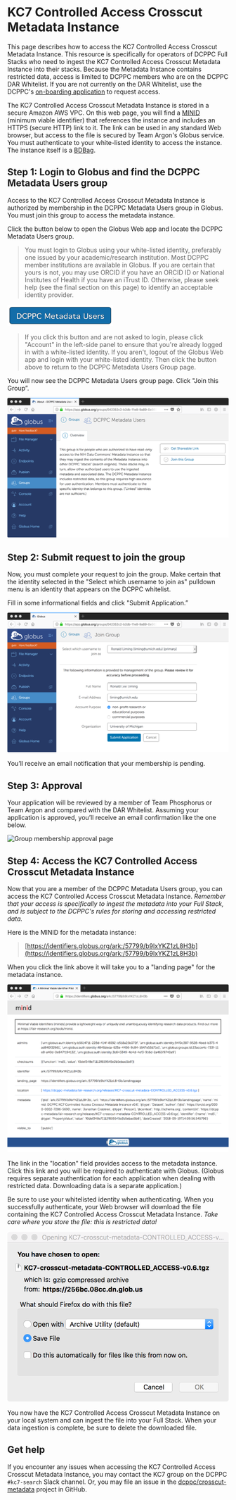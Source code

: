 
# KC7 Controlled Access Crosscut Metadata Instance

This page describes how to access the KC7 Controlled Access Crosscut Metadata Instance. This resource is specifically for operators of DCPPC Full Stacks who need to ingest the KC7 Controlled Access Crosscut Metadata Instance into their stacks. Because the Metadata Instance contains restricted data, access is limited to DCPPC members who are on the DCPPC DAR Whitelist. If you are not currently on the DAR Whitelist, use the DCPPC's [on-boarding application](https://docs.google.com/forms/d/e/1FAIpQLScg6X7Ce5PdP6EeEGWBAojt1Y6nn65FRKxvM8MqattL8ZnieQ/viewform) to request access.

The KC7 Controlled Access Crosscut Metadata Instance is stored in a secure Amazon AWS VPC. On this web page, you will find a [MINID](http://minid.bd2k.org/) (minimum viable identifier) that references the instance and includes an HTTPS (secure HTTP) link to it. The link can be used in any standard Web browser, but access to the file is secured by Team Argon's Globus service. You must authenticate to your white-listed identity to access the instance. The instance itself is a [BDBag](https://github.com/fair-research/bdbag).

## Step 1: Login to Globus and find the DCPPC Metadata Users group

Access to the KC7 Controlled Access Crosscut Metadata Instance is authorized by membership in the DCPPC Metadata Users group in Globus. You must join this group to access the metadata instance.

Click the button below to open the Globus Web app and locate the DCPPC Metadata Users group. 

> You must login to Globus using your white-listed identity, preferably one issued by your academic/research institution. Most DCPPC member institutions are available in Globus. If you are certain that yours is not, you may use ORCID if you have an ORCID ID or National Institutes of Health if you have an iTrust ID. Otherwise, please seek help (see the final section on this page) to identify an acceptable identity provider.

<a href="https://app.globus.org/groups/042352c2-b2db-11e8-9a89-0e5621afa498/" target="_blank">
  <img src="images/KC7-metadata-users-join-button.png" alt="Globus DCPPC Metadata Users Group" style="width:241px;height:48px;border:0;">
</a>

> If you click this button and are not asked to login, please click "Account" in the left-side panel to ensure that you're already logged in with a white-listed identity. If you aren't, logout of the Globus Web app and login with your white-listed identity. Then click the button above to return to the DCPPC Metadata Users Group page.

You will now see the DCPPC Metadata Users group page. Click "Join this Group”.

![Join group page](images/KC7-group-display.png)

## Step 2: Submit request to join the group

Now, you must complete your request to join the group. Make certain that the identity selected in the "Select which username to join as" pulldown menu is an identity that appears on the DCPPC whitelist.

Fill in some informational fields and click "Submit Application.”

![Join group page](images/KC7-group-join.png)

You’ll receive an email notification that your membership is pending.

## Step 3: Approval

Your application will be reviewed by a member of Team Phosphorus or Team Argon and compared with the DAR Whitelist. Assuming your application is approved, you’ll receive an email confirmation like the one below.

![Group membership approval page](approval.png)

## Step 4: Access the KC7 Controlled Access Crosscut Metadata Instance

Now that you are a member of the DCPPC Metadata Users group, you can access the KC7 Controlled Access Crosscut Metadata Instance. *Remember that your access is specifically to ingest the metadata into your Full Stack, and is subject to the DCPPC's rules for storing and accessing restricted data.*

Here is the MINID for the metadata instance:

> [https://identifiers.globus.org/ark:/57799/b9lxYKZ1zL8H3b](https://identifiers.globus.org/ark:/57799/b9lxYKZ1zL8H3b)

When you click the link above it will take you to a "landing page" for the metadata instance.

![Metadata instance landing page](images/KC7-landing-page.png)

The link in the "location" field provides access to the metadata instance. Click this link and you will be required to authenticate with Globus. (Globus requires separate authentication for each application when dealing with restricted data. Downloading data is a separate application.)

Be sure to use your whitelisted identity when authenticating. When you successfully authenticate, your Web browser will download the file containing the KC7 Controlled Access Crosscut Metadata Instance. *Take care where you store the file: this is restricted data!*

![Metadata instance download dialog](images/KC7-metadata-download.png)

You now have the KC7 Controlled Access Crosscut Metadata Instance on your local system and can ingest the file into your Full Stack. When your data ingestion is complete, be sure to delete the downloaded file.

## Get help

If you encounter any issues when accessing the KC7 Controlled Access Crosscut Metadata Instance, you may contact the KC7 group on the DCPPC `#kc7-search` Slack channel. Or, you may file an issue in the [dcppc/crosscut-metadata](https://github.com/dcppc/crosscut-metadata/issues) project in GitHub.
